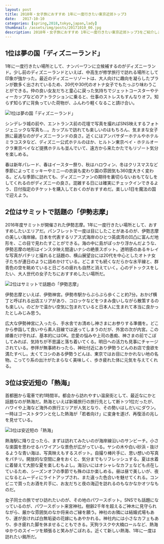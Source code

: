 ```yaml
---
layout: post
title: 2018年・女子旅におすすめ 1年に一度行きたい東京近郊トップ3
date:   2017-10-10
categories: [spring,2018,tokyo,japan,lady]
thumbnail: /assets/img/posts/20171010_00.jpg
description: 2018年・女子旅におすすめ 1年に一度行きたい東京近郊トップ3をご紹介します。
---
```


## 1位は夢の国「ディズニーランド」

1年に一度行きたい場所として、ナンバーワンに立候補するのがディズニーランド。少し前のディズニーランドといえば、中高生が修学旅行で訪れる場所として印象が強かった。最近のディズニーリゾートは、大人向けに趣向を凝らしたプランが数多く出されているため、20代や30代のオトナ女子でもたっぷり味わうことができる。仲の良い女友だちと童心に戻った気持ちでジェットコースターやティーカップなどのアトラクションに乗ると、仕事のストレスもすんなりオフ。知らず知らずに背負っていた荷物が、ふんわり軽くなること請け合い。


![1位は夢の国「ディズニーランド」]({{site.baseurl}}/assets/img/posts/20171010_01.jpg)


シンデレラ城の前や、エントランス前の花壇で写真を撮ればSNS映えするフォトジェニックな写真も…。カップルで訪れても楽しいのはもちろん、気ままな女子旅に最適なのがディズニーランドの良さ。近くにはアンバサダーホテルやホテルミラコスタなど、ディズニー公式ホテルのほか、ヒルトン東京ベイ・ホテルオークラ東京ベイなど提携ホテルも並んでいて、遠方から来たかたでもリゾート気分を楽しめる。<br/>

春は新年パレード、春はイースター祭り、秋はハロウィン、冬はクリスマスなど季節によってミッキーやミニ―の衣装も変わり園の雰囲気も360度大きく変わる。どんな季節に訪れても、ディズニーファンの期待を裏切らないおもてなしをしてくれるのがディズニーの良さ。混雑する日には確実にチェックインできるよう、日付指定のチケットを購入しておくのがおすすめだ。楽しい1日を魔法の国で迎えよう。

## 2位はサミットで話題の「伊勢志摩」

2016年度サミットが開催された伊勢志摩。1年に一度行きたい場所として、おすすめしたいエリアだ。パンフレットで一度は目にしたことがあるのが、伊勢志摩の美しい海岸線。日本を代表するリアス式海岸のひとつ英虞湾の凹凸に富んだ地形を、この目で見わたすことができる。海の中に島がぽっかり浮かんだような、伊勢志摩の地形はインスタ映え間違いナシの絶景スポット。透明感のあるキレイな写真がパチリと撮れると話題の、横山展望台には20代を中心としたオトナ女子たちが連日のように詰めかけている。どこまでも続くなだらかな水平線と、群青色の空を眺めていると日ごろの疲れも自然と消えていく。心のデトックスをしたい、大人世代の女子たちにおすすめしたい場所だ。

![2位はサミットで話題の「伊勢志摩」]({{site.baseurl}}/assets/img/posts/20171010_02.jpg)

伊勢志摩といえば、伊勢神宮。伊勢市駅からぶらぶら歩くこと約7分。おかげ横丁と呼ばれる出店エリアがあり、コロッケなどをつまみ食いしながら散策するのも楽しい。のどかで温かい空気に包まれていると日本人に生まれて本当に良かったとしみじみ思う。


広大な伊勢神宮に入ったら、手水舎でお清めし神さまにお参りする準備を。どこから参詣して良いやら素人目線では迷ってしまうのだが、外宮の次が内宮。この順番だけ守れば、基本的にはOK。恋愛の悩みや上司の愚痴、神さまの前でこぼしてみれば、気持ちが不思議と落ち着いてくる。明日への活力も見事にチャージされている。参拝が無事終わったら、神社付近にあり伊勢うどんのお店で食欲を満たすべし。太くてコシのある伊勢うどんは、東京ではお目にかかれない地の名物。こってり系の出汁がたまらなく美味しく、歩き疲れた体に元気を与えてくれる。

## 3位は安近短の「熱海」


首都圏から電車で約1時間半。都会から訪れやすい温泉街として、最近なにかと話題なのが熱海だ。熱海といえば新婚旅行の旅行先として断トツ1位だったが、ハワイや上海など海外の旅行エリアが人気となり、その勢いはしだいにダウン。一時はゴーストタウンと化した熱海が「若者向け」に変身を遂げ、再復活の兆しを見せている。

![3位は安近短の「熱海」]({{site.baseurl}}/assets/img/posts/20171010_03.jpg)


熱海駅に降り立ったら、まずは訪れてみたいのが海岸線沿いのサンビーチ。小さな楽園を思わせるハワイアンな景色が広がっている。ヤシの木や白い砂浜・抜けるような青い海は、写真映えもするスポット。自撮り棒片手に、思い想いの写真をパチリ。開放的な空間に身をおくと、気分までもリフレッシュする。夏は水着に着替えて大胆な夏を楽しむもよし。海沿いにはオシャレなカフェなども点在しているため、シーズンオフの季節でも殊のほか楽しめる。昼は昼で美しいが、夜になるとムーディにライトアップされ、また違った色合いを魅せてくれる。コンビニで買ったお酒を片手に、お友だちと夜の海辺を訪れるのもなかなかオツなものだ。


女子同士の旅でぜひ訪れたいのが、その地のパワースポット。SNSでも話題になっているのが、パワースポット来宮神社。樹齢2千年を超えるご神木に見守られながら、厳かな雰囲気のなか将来のご縁を願う。神社のお隣には結婚式場もあり、運が良ければ白無垢姿の花嫁にもあやかれる。神社内には小さなカフェもあり、歩き疲れた脚を休ませることもできる。天狗ラスクや大楠ロールなど、熱海ゆかりのスイーツを頬張ると笑みがこぼれる。近くて新しい熱海、1年に一度は訪れたい銘所だ。